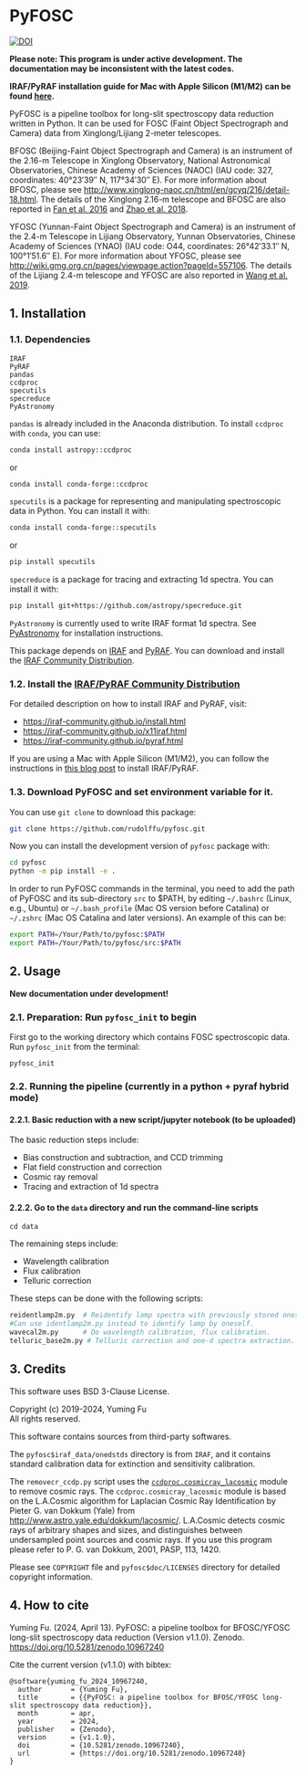# PyFOSC
[![DOI](https://zenodo.org/badge/DOI/10.5281/zenodo.10967240.svg)](https://doi.org/10.5281/zenodo.10967240)  

__Please note: This program is under active development. The documentation may be inconsistent with the latest codes.__

__IRAF/PyRAF installation guide for Mac with Apple Silicon (M1/M2) can be found [here](https://yumingfu.space/tech/2024-iraf-mac-installation/).__

PyFOSC is a pipeline toolbox for long-slit spectroscopy data reduction written in Python. It can be used for FOSC (Faint Object Spectrograph and Camera) data from Xinglong/Lijiang 2-meter telescopes.  

BFOSC (Beijing-Faint Object Spectrograph and Camera) is an instrument of the 2.16-m Telescope in Xinglong Observatory, National Astronomical Observatories, Chinese Academy of Sciences (NAOC) (IAU code: 327, coordinates: 40°23′39″ N, 117°34′30″ E). For more information about BFOSC, please see http://www.xinglong-naoc.cn/html/en/gcyq/216/detail-18.html. The details of the Xinglong 2.16-m telescope and BFOSC are also reported in [Fan et al. 2016](https://ui.adsabs.harvard.edu/abs/2016PASP..128k5005F/abstract) and [Zhao et al. 2018](https://ui.adsabs.harvard.edu/abs/2018RAA....18..110Z/abstract).

YFOSC (Yunnan-Faint Object Spectrograph and Camera) is an instrument of the 2.4-m Telescope in Lijiang Observatory, Yunnan Observatories, Chinese Academy of Sciences (YNAO) (IAU code: O44, coordinates: 26°42′33.1″ N, 100°1′51.6″ E). For more information about YFOSC, please see http://wiki.gmg.org.cn/pages/viewpage.action?pageId=557106. The details of the Lijiang 2.4-m telescope and YFOSC are also reported in [Wang et al. 2019](https://ui.adsabs.harvard.edu/abs/2019RAA....19..149W/abstract).

## 1. Installation 

### 1.1. Dependencies
```
IRAF
PyRAF
pandas
ccdproc
specutils
specreduce
PyAstronomy
```

`pandas` is already included in the Anaconda distribution. To install `ccdproc` with `conda`, you can use:
```sh
conda install astropy::ccdproc
```
or
```sh
conda install conda-forge::ccdproc
```

`specutils` is a package for representing and manipulating spectroscopic data in Python. You can install it with:
```sh
conda install conda-forge::specutils
```
or 
```sh
pip install specutils
```

`specreduce` is a package for tracing and extracting 1d spectra. You can install it with:
```sh
pip install git+https://github.com/astropy/specreduce.git
```

`PyAstronomy` is currently used to write IRAF format 1d spectra. See [PyAstronomy](https://pyastronomy.readthedocs.io/en/latest/pyaCDoc/installingPyA.html) for installation instructions.

This package depends on [IRAF](http://iraf.noao.edu/) and [PyRAF](http://www.stsci.edu/institute/software_hardware/pyraf). You can download and install the [IRAF Community Distribution](https://iraf-community.github.io/).

### 1.2. Install the [IRAF/PyRAF Community Distribution](https://iraf-community.github.io/)

For detailed description on how to install IRAF and PyRAF, visit:
- https://iraf-community.github.io/install.html
- https://iraf-community.github.io/x11iraf.html
- https://iraf-community.github.io/pyraf.html

If you are using a Mac with Apple Silicon (M1/M2), you can follow the instructions in [this blog post](https://yumingfu.space/tech/2024-iraf-mac-installation/) to install IRAF/PyRAF.

### 1.3. Download PyFOSC and set environment variable for it.

You can use `git clone` to download this package:  
```bash
git clone https://github.com/rudolffu/pyfosc.git
```

Now you can install the development version of `pyfosc` package with:
```sh
cd pyfosc
python -m pip install -e .
```

In order to run PyFOSC commands in the terminal, you need to add the path of PyFOSC and its sub-directory `src` to $PATH, by editing `~/.bashrc` (Linux, e.g., Ubuntu) or `~/.bash_profile` (Mac OS version before Catalina) or `~/.zshrc` (Mac OS Catalina and later versions). An example of this can be:
```Bash
export PATH=/Your/Path/to/pyfosc:$PATH
export PATH=/Your/Path/to/pyfosc/src:$PATH
```

## 2. Usage

**New documentation under development!**

### 2.1. Preparation: Run `pyfosc_init` to begin

First go to the working directory which contains FOSC spectroscopic data.
Run `pyfosc_init` from the terminal:
```
pyfosc_init
```

### 2.2. Running the pipeline (currently in a python + pyraf hybrid mode)

#### 2.2.1. Basic reduction with a new script/jupyter notebook (to be uploaded)

The basic reduction steps include:
- Bias construction and subtraction, and CCD trimming
- Flat field construction and correction
- Cosmic ray removal
- Tracing and extraction of 1d spectra

#### 2.2.2. Go to the `data` directory and run the command-line scripts 

```
cd data
```

The remaining steps include:
- Wavelength calibration
- Flux calibration
- Telluric correction

These steps can be done with the following scripts:

```bash
reidentlamp2m.py  # Reidentify lamp spectra with previously stored ones.
#Can use identlamp2m.py instead to identify lamp by oneself.
wavecal2m.py      # Do wavelength calibration, flux calibration.
telluric_base2m.py # Telluric correction and one-d spectra extraction.
```

## 3. Credits

This software uses BSD 3-Clause License.  

Copyright (c) 2019-2024, Yuming Fu  
All rights reserved.  

This software contains sources from third-party softwares.  

The `pyfosc$iraf_data/onedstds` directory is from `IRAF`, and it contains standard calibration data for extinction and sensitivity calibration.  

The `removecr_ccdp.py` script uses the [`ccdproc.cosmicray_lacosmic`](https://ccdproc.readthedocs.io/en/latest/api/ccdproc.cosmicray_lacosmic.html#ccdproc.cosmicray_lacosmic) module to remove cosmic rays. The `ccdproc.cosmicray_lacosmic` module is based on the L.A.Cosmic algorithm for Laplacian Cosmic Ray Identification by Pieter G. van Dokkum (Yale) from http://www.astro.yale.edu/dokkum/lacosmic/. L.A.Cosmic detects cosmic rays of arbitrary shapes and sizes, and distinguishes between undersampled point sources and cosmic rays. If you use this program please refer to P. G. van Dokkum, 2001, PASP, 113, 1420.  

Please see `COPYRIGHT` file and `pyfosc$doc/LICENSES` directory for detailed copyright information.  

## 4. How to cite

Yuming Fu. (2024, April 13). PyFOSC: a pipeline toolbox for BFOSC/YFOSC long-slit spectroscopy data reduction (Version v1.1.0). Zenodo. https://doi.org/10.5281/zenodo.10967240

Cite the current version (v1.1.0) with bibtex:  

```
@software{yuming_fu_2024_10967240,
  author       = {Yuming Fu},
  title        = {{PyFOSC: a pipeline toolbox for BFOSC/YFOSC long-slit spectroscopy data reduction}},
  month        = apr,
  year         = 2024,
  publisher    = {Zenodo},
  version      = {v1.1.0},
  doi          = {10.5281/zenodo.10967240},
  url          = {https://doi.org/10.5281/zenodo.10967240}
}
```
